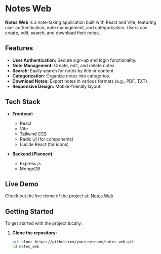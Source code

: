 # Notes Web

**Notes Web** is a note-taking application built with React and Vite, featuring user authentication, note management, and categorization. Users can create, edit, search, and download their notes.

## Features

- **User Authentication:** Secure sign-up and login functionality.
- **Note Management:** Create, edit, and delete notes.
- **Search:** Easily search for notes by title or content.
- **Categorization:** Organize notes into categories.
- **Download Notes:** Export notes in various formats (e.g., PDF, TXT).
- **Responsive Design:** Mobile-friendly layout.

## Tech Stack

- **Frontend:**
  - React
  - Vite
  - Tailwind CSS
  - Radix UI (for components)
  - Lucide React (for icons)

- **Backend (Planned):**
  - Express.js
  - MongoDB

## Live Demo

Check out the live demo of the project at: [Notes Web](https://sandhanmeher.github.io/pages/)

## Getting Started

To get started with the project locally:

1. **Clone the repository:**
   ```bash
   git clone https://github.com/yourusername/notes_web.git
   cd notes_web
